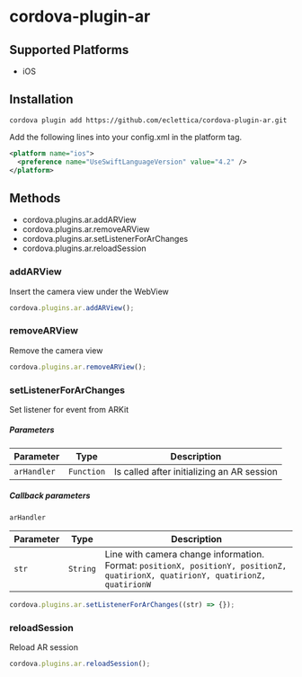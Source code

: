 # cordova-plugin-ar

## Supported Platforms

- iOS

## Installation

    cordova plugin add https://github.com/eclettica/cordova-plugin-ar.git

Add the following lines into your config.xml in the platform tag.
```xml
<platform name="ios">
  <preference name="UseSwiftLanguageVersion" value="4.2" />
</platform>
```

## Methods

- cordova.plugins.ar.addARView
- cordova.plugins.ar.removeARView
- cordova.plugins.ar.setListenerForArChanges
- cordova.plugins.ar.reloadSession

### addARView

Insert the camera view under the WebView

```js
cordova.plugins.ar.addARView();
```

### removeARView

Remove the camera view

```js
cordova.plugins.ar.removeARView();
```

### setListenerForArChanges

Set listener for event from ARKit

##### Parameters

| Parameter        | Type       | Description                                |
| ---------------- | ---------- | ------------------------------------------ |
| `arHandler`      | `Function` | Is called after initializing an AR session |

##### Callback parameters

`arHandler`

| Parameter  | Type      | Description                         |
| ---------- | --------- | ----------------------------------- |
|   `str`    | `String`  | Line with camera change information. <br> Format: `positionX, positionY, positionZ, quatirionX, quatirionY, quatirionZ, quatirionW` |


```js
cordova.plugins.ar.setListenerForArChanges((str) => {});
```

### reloadSession

Reload AR session

```js
cordova.plugins.ar.reloadSession();
```
